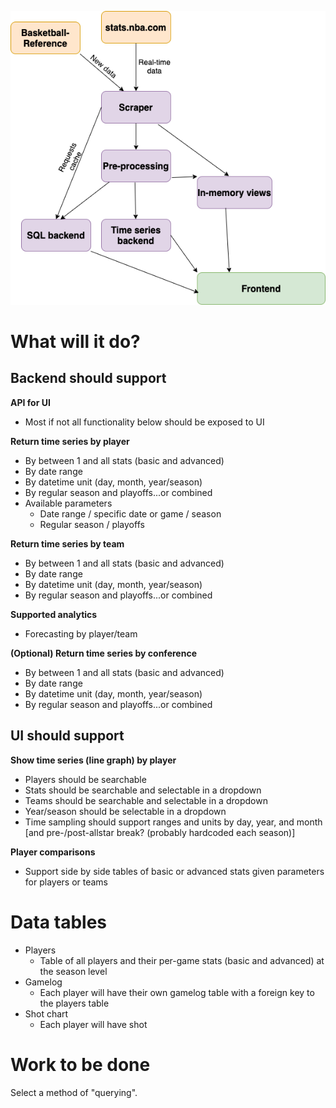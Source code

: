 
![Architecture](https://github.com/samhld/nba_stats/blob/main/imgs/nba_app.png)

# What will it do?

## __Backend should support__
__API for UI__
* Most if not all functionality below should be exposed to UI

__Return time series by player__
* By between 1 and all stats (basic and advanced)
* By date range
* By datetime unit (day, month, year/season)
* By regular season and playoffs...or combined
* Available parameters
  - Date range / specific date or game / season
  - Regular season / playoffs

__Return time series by team__
* By between 1 and all stats (basic and advanced)
* By date range
* By datetime unit (day, month, year/season)
* By regular season and playoffs...or combined

__Supported analytics__
* Forecasting by player/team


__(Optional) Return time series by conference__
* By between 1 and all stats (basic and advanced)
* By date range
* By datetime unit (day, month, year/season)
* By regular season and playoffs...or combined


## __UI should support__
 __Show time series (line graph) by player__
* Players should be searchable
* Stats should be searchable and selectable in a dropdown
* Teams should be searchable and selectable in a dropdown
* Year/season should be selectable in a dropdown
* Time sampling should support ranges and units by day, year, and month [and pre-/post-allstar break? (probably hardcoded each season)]

__Player comparisons__
* Support side by side tables of basic or advanced stats given parameters for players or teams

# Data tables
* Players
  - Table of all players and their per-game stats (basic and advanced) at the season level
* Gamelog
  - Each player will have their own gamelog table with a foreign key to the players table
* Shot chart
  - Each player will have shot

# Work to be done
Select a method of "querying".   
